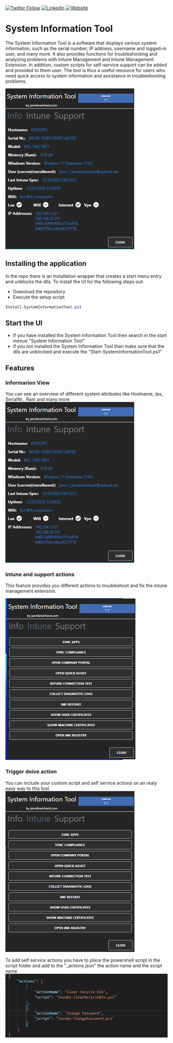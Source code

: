 
[![Twitter Follow](https://img.shields.io/badge/Twitter-1DA1F2?style=for-the-badge&logo=twitter&logoColor=white)](https://twitter.com/jannik_reinhard)  [![LinkedIn](https://img.shields.io/badge/LinkedIn-0077B5?style=for-the-badge&logo=linkedin&logoColor=white)](https://www.linkedin.com/in/jannik-r/)  [![Website](https://img.shields.io/badge/website-000000?style=for-the-badge&logo=About.me&logoColor=white)](https://jannikreinhard.com/)



# System Information Tool
The System Information Tool is a software that displays various system information, such as the serial number, IP address, username and logged-in user, and many more. It also provides functions for troubleshooting and analyzing problems with Intune Management and Intune Management Extension. In addition, custom scripts for self-service support can be added and provided to them user. The tool is thus a useful resource for users who need quick access to system information and assistance in troubleshooting problems.

![Tool View](https://github.com/JayRHa/System-Information-Tool/blob/main/.images/toolView.png)

## Installing the application
In the repo there is an installation wrapper that creates a start menu entry and unblocks the dlls.
To install the UI for the following steps out:
- Download the repository
- Execute the setup script

```PowerShell
Install-SystemInformationTool.ps1
```

## Start the UI
- If you have installed the System Information Tool then search in the start menue "System Information Tool" 
- if you not installed the System Information Tool than make sure that the dlls are unblocked and execute the "Start-SystemInformationTool.ps1"

## Features
###  Informarion View
You can see an overview of different system attributes like Hostname, Ips, SerialNr., Ram and many more
![Tool View](https://github.com/JayRHa/System-Information-Tool/blob/main/.images/toolView.png)

###  Intune and support actions
This feature provides you different actions to troubleshoot and fix the intune management extension.

![Intune](https://github.com/JayRHa/System-Information-Tool/blob/main/.images/intune.png)

### Trigger deive action
You can include your custom script and self service actions on an realy easy way to this tool.
![Support](https://github.com/JayRHa/System-Information-Tool/blob/main/.images/support.png)

To add self service actions you have to place the powershell script in the script folder and add to the "_actions.json" the action name and the script name
![Action](https://github.com/JayRHa/System-Information-Tool/blob/main/.images/action.png)



